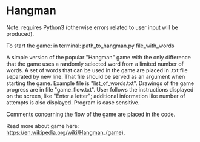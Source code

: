 # Hangman

Note: requires Python3 (otherwise errors related to user input will be produced).

To start the game:
in terminal:  path_to_hangman.py file_with_words

A simple version of the popular "Hangman" game with the only difference that the game uses a randomly selected word from a limited number of words. 
A set of words that can be used in the game are placed in .txt file separated by new line. That file should be served as an argument when starting the game. Example file is "list_of_words.txt". 
Drawings of the game progress are in file "game_flow.txt". 
User follows the instructions displayed on the screen, like "Enter a letter"; additional information like number of attempts is also displayed. Program is case sensitive.

Comments concerning the flow of the game are placed in the code.

Read more about game here: https://en.wikipedia.org/wiki/Hangman_(game).

